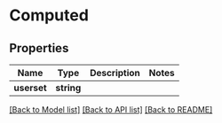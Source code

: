 # Computed

## Properties
Name | Type | Description | Notes
------------ | ------------- | ------------- | -------------
**userset** | **string** |  | 

[[Back to Model list]](../../README.md#documentation-for-models) [[Back to API list]](../../README.md#documentation-for-api-endpoints) [[Back to README]](../../README.md)

